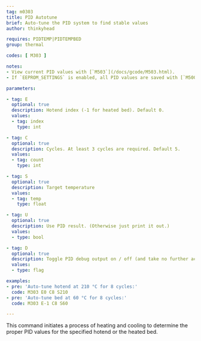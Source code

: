 ```yaml
---
tag: m0303
title: PID Autotune
brief: Auto-tune the PID system to find stable values
author: thinkyhead

requires: PIDTEMP|PIDTEMPBED
group: thermal

codes: [ M303 ]

notes:
- View current PID values with [`M503`](/docs/gcode/M503.html).
- If `EEPROM_SETTINGS` is enabled, all PID values are saved with [`M500`](/docs/gcode/M500.html), loaded with [`M501`](/docs/gcode/M501.html), and reset with [`M502`](/docs/gcode/M502.html).

parameters:

- tag: E
  optional: true
  description: Hotend index (-1 for heated bed). Default 0.
  values:
  - tag: index
    type: int

- tag: C
  optional: true
  description: Cycles. At least 3 cycles are required. Default 5.
  values:
  - tag: count
    type: int

- tag: S
  optional: true
  description: Target temperature
  values:
  - tag: temp
    type: float

- tag: U
  optional: true
  description: Use PID result. (Otherwise just print it out.)
  values:
  - type: bool

- tag: D
  optional: true
  description: Toggle PID debug output on / off (and take no further action). (Requires `PID_DEBUG`)
  values:
  - type: flag

examples:
- pre: 'Auto-tune hotend at 210 °C for 8 cycles:'
  code: M303 E0 C8 S210
- pre: 'Auto-tune bed at 60 °C for 8 cycles:'
  code: M303 E-1 C8 S60

---
```


This command initiates a process of heating and cooling to determine the proper PID values for the specified hotend or the heated bed.
